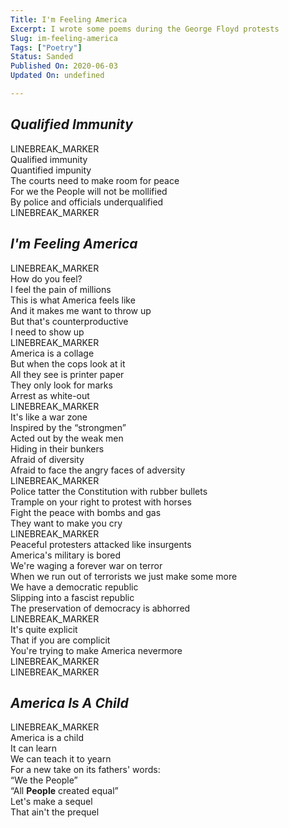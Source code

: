 ```yaml
---
Title: I'm Feeling America
Excerpt: I wrote some poems during the George Floyd protests
Slug: im-feeling-america
Tags: ["Poetry"]
Status: Sanded
Published On: 2020-06-03
Updated On: undefined

---
```


## _Qualified Immunity_  
LINEBREAK_MARKER  
Qualified immunity  
Quantified impunity  
The courts need to make room for peace  
For we the People will not be mollified  
By police and officials underqualified  
LINEBREAK_MARKER


## _I'm Feeling America_  
LINEBREAK_MARKER  
How do you feel?  
I feel the pain of millions  
This is what America feels like  
And it makes me want to throw up  
But that's counterproductive  
I need to show up  
LINEBREAK_MARKER  
America is a collage  
But when the cops look at it  
All they see is printer paper  
They only look for marks  
Arrest as white-out  
LINEBREAK_MARKER  
It's like a war zone  
Inspired by the “strongmen”  
Acted out by the weak men  
Hiding in their bunkers  
Afraid of diversity  
Afraid to face the angry faces of adversity  
LINEBREAK_MARKER  
Police tatter the Constitution with rubber bullets  
Trample on your right to protest with horses  
Fight the peace with bombs and gas  
They want to make you cry  
LINEBREAK_MARKER  
Peaceful protesters attacked like insurgents  
America's military is bored  
We're waging a forever war on terror  
When we run out of terrorists we just make some more  
We have a democratic republic  
Slipping into a fascist republic  
The preservation of democracy is abhorred  
LINEBREAK_MARKER  
It's quite explicit  
That if you are complicit  
You're trying to make America nevermore  
LINEBREAK_MARKER  
LINEBREAK_MARKER


## _America Is A Child_  
LINEBREAK_MARKER  
America is a child  
It can learn  
We can teach it to yearn  
For a new take on its fathers' words:  
“We the People”  
“All **People** created equal”  
Let's make a sequel  
That ain't the prequel

